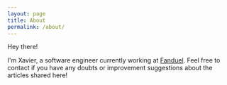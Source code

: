 ```yaml
---
layout: page
title: About
permalink: /about/
---
```


Hey there! 

I'm Xavier, a software engineer currently working at [Fanduel](https://www.linkedin.com/company/fanduel/). 
Feel free to contact if you have any doubts or improvement suggestions about the articles shared here!